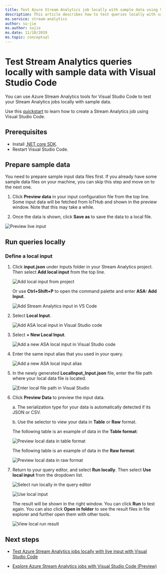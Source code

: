 ```yaml
---
title: Test Azure Stream Analytics job locally with sample data using Visual Studio Code
description: This article describes how to test queries locally with sample data with Azure Stream Analytics Tools for Visual Studio Code.
ms.service: stream-analytics
author: su-jie
ms.author: sujie
ms.date: 11/10/2019
ms.topic: conceptual
---
```


# Test Stream Analytics queries locally with sample data with Visual Studio Code

You can use Azure Stream Analytics tools for Visual Studio Code to test your Stream Analytics jobs locally with sample data.

Use this [quickstart](quick-create-vs-code.md) to learn how to create a Stream Analytics job using Visual Studio Code.

## Prerequisites
* Install [.NET core SDK](https://dotnet.microsoft.com/download).
* Restart Visual Studio Code.

## Prepare sample data
You need to prepare sample input data files first. If you already have some sample data files on your machine, you can skip this step and move on to the next one.

1. Click **Preview data** in your input configuration file from the top line. Some input data will be fetched from IoTHub and shown in the preview window. Note that this may take a while.

2. Once the data is shown, click **Save as** to save the data to a local file.

 ![Preview live input](./media/quick-create-vs-code/preview-live-input.png)

## Run queries locally

### Define a local input

1. Click **input.json** under Inputs folder in your Stream Analytics project.
Then select **Add local input** from the top line.

    ![Add local input from project](./media/quick-create-vs-code/add-input-from-project.png)

    Or use **Ctrl+Shift+P** to open the command palette and enter **ASA: Add Input**.

   ![Add Stream Analytics input in VS Code](./media/quick-create-vs-code/add-input.png)

2. Select **Local Input**.

    ![Add ASA local input in Visual Studio code](./media/vscode-local-run/add-local-input.png)

3. Select **+ New Local Input**.

    ![Add a new ASA local input in Visual Studio code](./media/vscode-local-run/add-new-local-input.png)

4. Enter the same input alias that you used in your query.

    ![Add a new ASA local input alias](./media/vscode-local-run/new-local-input-alias.png)

5. In the newly generated **LocalInput_Input.json** file, enter the file path where your local data file is located.

    ![Enter local file path in Visual Studio](./media/vscode-local-run/local-file-path.png)

6. Click **Preview Data** to preview the input data.

    a. The serialization type for your data is automatically detected if its JSON or CSV.

    b. Use the selector to view your data in **Table** or **Raw** format.

    The following table is an example of data in the **Table format**:

     ![Preview local data in table format](./media/vscode-local-run/local-file-preview-table.png)

    The following table is an example of data in the **Raw format**:

    ![Preview local data in raw format](./media/vscode-local-run/local-file-preview-raw.png)

7. Return to your query editor, and select **Run locally**. Then select **Use local input** from the dropdown list.

    ![Select run locally in the query editor](./media/vscode-local-run/run-locally.png)

    ![Use local input](./media/vscode-local-run/run-locally-use-local-input.png)

    The result will be shown in the right window. You can click **Run** to test again. You can also click **Open in folder** to see the result files in file explorer and further open them with other tools.

    ![View local run result](./media/vscode-local-run/run-locally-result.png)

## Next steps

* [Test Azure Stream Analytics jobs locally with live input with Visual Studio Code](vscode-local-run-live-input.md)

* [Explore Azure Stream Analytics jobs with Visual Studio Code (Preview)](vscode-explore-jobs.md)
